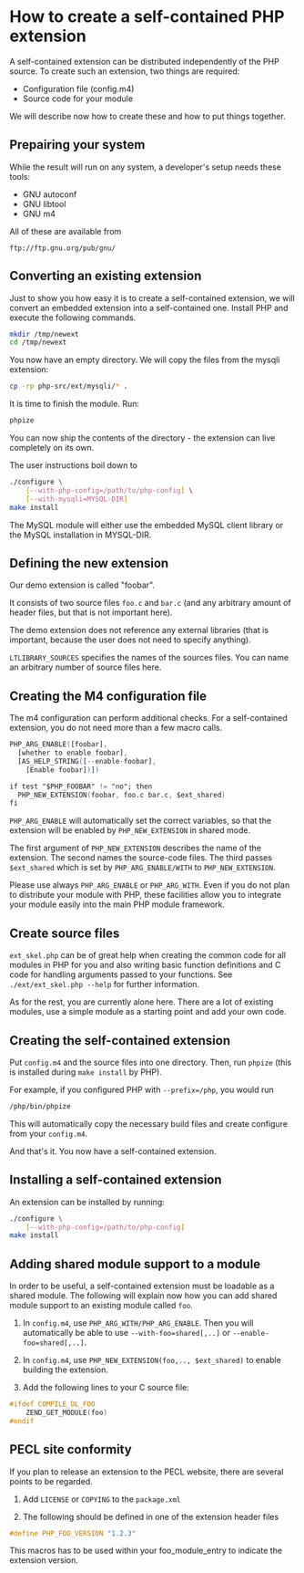 # How to create a self-contained PHP extension

A self-contained extension can be distributed independently of the PHP source.
To create such an extension, two things are required:

* Configuration file (config.m4)
* Source code for your module

We will describe now how to create these and how to put things together.

## Prepairing your system

While the result will run on any system, a developer's setup needs these tools:

* GNU autoconf
* GNU libtool
* GNU m4

All of these are available from

    ftp://ftp.gnu.org/pub/gnu/

## Converting an existing extension

Just to show you how easy it is to create a self-contained extension, we will
convert an embedded extension into a self-contained one. Install PHP and execute
the following commands.

```bash
mkdir /tmp/newext
cd /tmp/newext
```

You now have an empty directory. We will copy the files from the mysqli
extension:

```bash
cp -rp php-src/ext/mysqli/* .
```

It is time to finish the module. Run:

```bash
phpize
```

You can now ship the contents of the directory - the extension can live
completely on its own.

The user instructions boil down to

```bash
./configure \
    [--with-php-config=/path/to/php-config] \
    [--with-mysqli=MYSQL-DIR]
make install
```

The MySQL module will either use the embedded MySQL client library or the MySQL
installation in MYSQL-DIR.

## Defining the new extension

Our demo extension is called "foobar".

It consists of two source files `foo.c` and `bar.c` (and any arbitrary amount of
header files, but that is not important here).

The demo extension does not reference any external libraries (that is important,
because the user does not need to specify anything).

`LTLIBRARY_SOURCES` specifies the names of the sources files. You can name an
arbitrary number of source files here.

## Creating the M4 configuration file

The m4 configuration can perform additional checks. For a self-contained
extension, you do not need more than a few macro calls.

```m4
PHP_ARG_ENABLE([foobar],
  [whether to enable foobar],
  [AS_HELP_STRING([--enable-foobar],
    [Enable foobar])])

if test "$PHP_FOOBAR" != "no"; then
  PHP_NEW_EXTENSION(foobar, foo.c bar.c, $ext_shared)
fi
```

`PHP_ARG_ENABLE` will automatically set the correct variables, so that the
extension will be enabled by `PHP_NEW_EXTENSION` in shared mode.

The first argument of `PHP_NEW_EXTENSION` describes the name of the extension.
The second names the source-code files. The third passes `$ext_shared` which is
set by `PHP_ARG_ENABLE/WITH` to `PHP_NEW_EXTENSION`.

Please use always `PHP_ARG_ENABLE` or `PHP_ARG_WITH`. Even if you do not plan to
distribute your module with PHP, these facilities allow you to integrate your
module easily into the main PHP module framework.

## Create source files

`ext_skel.php` can be of great help when creating the common code for all
modules in PHP for you and also writing basic function definitions and C code
for handling arguments passed to your functions. See `./ext/ext_skel.php --help`
for further information.

As for the rest, you are currently alone here. There are a lot of existing
modules, use a simple module as a starting point and add your own code.

## Creating the self-contained extension

Put `config.m4` and the source files into one directory. Then, run `phpize`
(this is installed during `make install` by PHP).

For example, if you configured PHP with `--prefix=/php`, you would run

```bash
/php/bin/phpize
```

This will automatically copy the necessary build files and create configure from
your `config.m4`.

And that's it. You now have a self-contained extension.

## Installing a self-contained extension

An extension can be installed by running:

```bash
./configure \
    [--with-php-config=/path/to/php-config]
make install
```

## Adding shared module support to a module

In order to be useful, a self-contained extension must be loadable as a shared
module. The following will explain now how you can add shared module support to
an existing module called `foo`.

1. In `config.m4`, use `PHP_ARG_WITH/PHP_ARG_ENABLE`. Then you will
   automatically be able to use `--with-foo=shared[,..]` or
   `--enable-foo=shared[,..]`.

2. In `config.m4`, use `PHP_NEW_EXTENSION(foo,.., $ext_shared)` to enable
   building the extension.

3. Add the following lines to your C source file:

```c
#ifdef COMPILE_DL_FOO
    ZEND_GET_MODULE(foo)
#endif
```

## PECL site conformity

If you plan to release an extension to the PECL website, there are several
points to be regarded.

1. Add `LICENSE` or `COPYING` to the `package.xml`

2. The following should be defined in one of the extension header files

```c
#define PHP_FOO_VERSION "1.2.3"
```

This macros has to be used within your foo_module_entry to indicate the
extension version.
